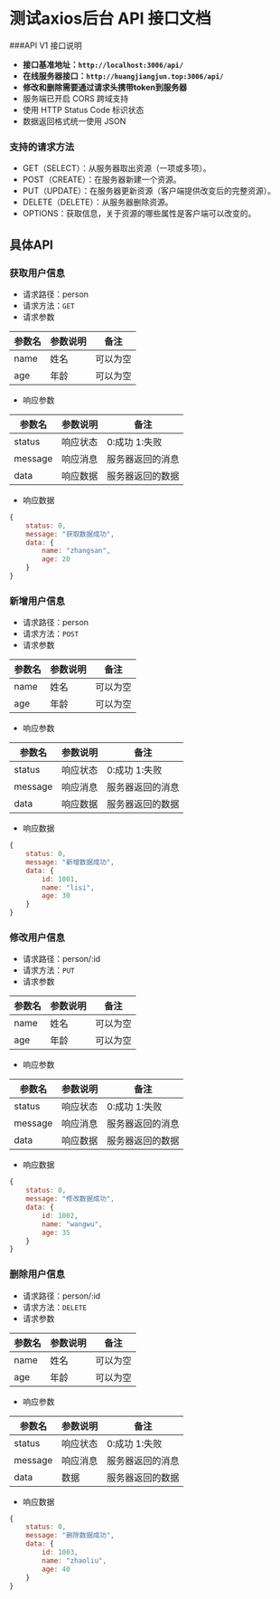 # 测试axios后台 API 接口文档

###API V1 接口说明

- **接口基准地址：`http://localhost:3006/api/`**
- **在线服务器接口：`http://huangjiangjun.top:3006/api/`**
- **修改和删除需要通过请求头携带token到服务器**
- 服务端已开启 CORS 跨域支持
- 使用 HTTP Status Code 标识状态
- 数据返回格式统一使用 JSON

### 支持的请求方法

- GET（SELECT）：从服务器取出资源（一项或多项）。
- POST（CREATE）：在服务器新建一个资源。
- PUT（UPDATE）：在服务器更新资源（客户端提供改变后的完整资源）。
- DELETE（DELETE）：从服务器删除资源。
- OPTIONS：获取信息，关于资源的哪些属性是客户端可以改变的。

## 具体API

### 获取用户信息

- 请求路径：person
- 请求方法：`GET`
- 请求参数

| 参数名 | 参数说明 | 备注     |
| ------ | -------- | -------- |
| name   | 姓名     | 可以为空 |
| age    | 年龄     | 可以为空 |

- 响应参数

| 参数名  | 参数说明 | 备注             |
| ------- | -------- | ---------------- |
| status  | 响应状态 | 0:成功  1:失败   |
| message | 响应消息 | 服务器返回的消息 |
| data    | 响应数据 | 服务器返回的数据 |

- 响应数据

```js
{
    status: 0,
    message: "获取数据成功",
    data: {
    	name: "zhangsan",
    	age: 20
    }
}
```
### 新增用户信息

- 请求路径：person
- 请求方法：`POST`
- 请求参数

| 参数名 | 参数说明 | 备注     |
| ------ | -------- | -------- |
| name   | 姓名     | 可以为空 |
| age    | 年龄     | 可以为空 |

- 响应参数

| 参数名  | 参数说明 | 备注             |
| ------- | -------- | ---------------- |
| status  | 响应状态 | 0:成功  1:失败   |
| message | 响应消息 | 服务器返回的消息 |
| data    | 响应数据 | 服务器返回的数据 |

- 响应数据

```js
{
    status: 0,
    message: "新增数据成功",
    data: {
        id: 1001,
        name: "lisi",
    	age: 30
    }
}
```
### 修改用户信息

- 请求路径：person/:id
- 请求方法：`PUT`
- 请求参数

| 参数名 | 参数说明 | 备注     |
| ------ | -------- | -------- |
| name   | 姓名     | 可以为空 |
| age    | 年龄     | 可以为空 |

- 响应参数

| 参数名  | 参数说明 | 备注             |
| ------- | -------- | ---------------- |
| status  | 响应状态 | 0:成功  1:失败   |
| message | 响应消息 | 服务器返回的消息 |
| data    | 响应数据 | 服务器返回的数据 |

- 响应数据

```js
{
    status: 0,
    message: "修改数据成功",
    data: {
    	id: 1002,
        name: "wangwu",
    	age: 35
    }
}
```
### 删除用户信息

- 请求路径：person/:id
- 请求方法：`DELETE`
- 请求参数

| 参数名 | 参数说明 | 备注     |
| ------ | -------- | -------- |
| name   | 姓名     | 可以为空 |
| age    | 年龄     | 可以为空 |

- 响应参数

| 参数名  | 参数说明 | 备注             |
| ------- | -------- | ---------------- |
| status  | 响应状态 | 0:成功  1:失败   |
| message | 响应消息 | 服务器返回的消息 |
| data    | 数据     | 服务器返回的数据 |

- 响应数据

```js
{
    status: 0,
	message: "删除数据成功",
	data: {
    	id: 1003,
        name: "zhaoliu",
    	age: 40
    }
}
```

